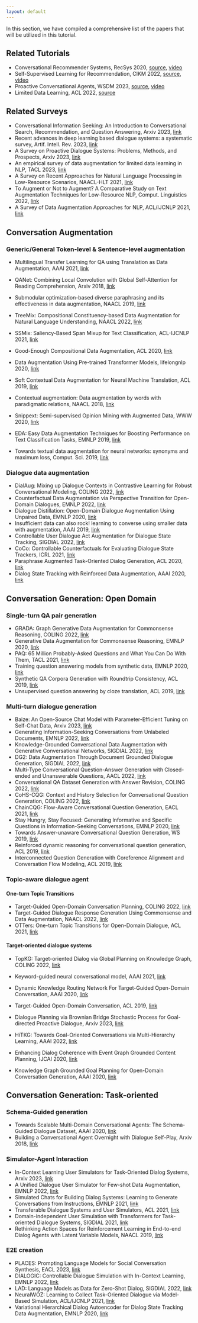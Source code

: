 ```yaml
---
layout: default
---
```


<p>
In this section, we have compiled a comprehensive list of the papers that will be utilized in this tutorial. 
<!--   We have also highlighted the most important ones in pink, which facilitates the reading process for those who do not have enough time to read all the articles. -->
</p>



## Related Tutorials
- Conversational Recommender Systems, RecSys 2020, [source](https://recsys.acm.org/recsys20/tutorials/#content-tab-1-5-tab), [video](https://www.youtube.com/watch?v=RdGnJSRA0aw&t=2415s)
- Self-Supervised Learning for Recommendation, CIKM 2022, [source](https://ssl-recsys.github.io/), [video](https://www.youtube.com/watch?v=ZbGKB41ajK4)
- Proactive Conversational Agents, WSDM 2023, [source](https://github.com/lsyysl9711/WSDM2023_Proactive_Conversational_Agents_Tutorial), [video](https://www.youtube.com/watch?v=oz-CF0Q7-fo)
- Limited Data Learning, ACL 2022, [source](https://github.com/diyiy/ACL2022_Limited_Data_Learning_Tutorial)

## Related Surveys
- Conversational Information Seeking: An Introduction to Conversational Search, Recommendation, and Question Answering, Arxiv 2023, [link](https://arxiv.org/abs/2201.08808)
- Recent advances in deep learning based dialogue systems: a systematic survey, Artif. Intell. Rev. 2023, [link](https://arxiv.org/abs/2105.04387)
- A Survey on Proactive Dialogue Systems: Problems, Methods, and Prospects, Arxiv 2023, [link](https://arxiv.org/abs/2305.02750)
- An empirical survey of data augmentation for limited data learning in NLP, TACL 2023, [link](https://arxiv.org/abs/2106.07499)
- A Survey on Recent Approaches for Natural Language Processing in Low-Resource Scenarios, NAACL-HLT 2021, [link](https://aclanthology.org/2021.naacl-main.201/)
- To Augment or Not to Augment? A Comparative Study on Text Augmentation Techniques for Low-Resource NLP, Comput. Linguistics 2022, [link](https://aclanthology.org/2022.cl-1.2/)
- A Survey of Data Augmentation Approaches for NLP, ACL/IJCNLP 2021, [link](https://aclanthology.org/2021.findings-acl.84/)

## Conversation Augmentation

### Generic/General Token-level & Sentence-level augmentation
- Multilingual Transfer Learning for QA using Translation as Data Augmentation, AAAI 2021, [link](https://ojs.aaai.org/index.php/AAAI/article/view/17491)
- QANet: Combining Local Convolution with Global Self-Attention for Reading Comprehension, Arxiv 2018, [link](https://arxiv.org/abs/1804.09541)
- Submodular optimization-based diverse paraphrasing and its effectiveness in data augmentation, NAACL 2019, [link](https://aclanthology.org/N19-1363/)

- TreeMix: Compositional Constituency-based Data Augmentation for Natural Language Understanding, NAACL 2022, [link](https://aclanthology.org/2022.naacl-main.385/)
- SSMix: Saliency-Based Span Mixup for Text Classification, ACL-IJCNLP 2021, [link](https://aclanthology.org/2021.findings-acl.285/)
- Good-Enough Compositional Data Augmentation, ACL 2020, [link](https://aclanthology.org/2020.acl-main.676/)
- Data Augmentation Using Pre-trained Transformer Models, lifelongnlp 2020, [link](https://aclanthology.org/2020.lifelongnlp-1.3/)
- Soft Contextual Data Augmentation for Neural Machine Translation, ACL 2019, [link](https://aclanthology.org/P19-1555/)
- Contextual augmentation: Data augmentation by words with paradigmatic relations, NAACL 2018, [link](https://aclanthology.org/N18-2072/)
- Snippext: Semi-supervised Opinion Mining with Augmented Data, WWW 2020, [link](https://dl.acm.org/doi/abs/10.1145/3366423.3380144)
- EDA: Easy Data Augmentation Techniques for Boosting Performance on Text Classification Tasks, EMNLP 2019, [link](https://aclanthology.org/D19-1670/)
- Towards textual data augmentation for neural networks: synonyms and maximum loss, Comput. Sci. 2019, [link](https://journals.agh.edu.pl/csci/article/view/3023)


### Dialogue data augmentation
- DialAug: Mixing up Dialogue Contexts in Contrastive Learning for Robust Conversational Modeling, COLING 2022, [link](https://aclanthology.org/2022.coling-1.35/)
- Counterfactual Data Augmentation via Perspective Transition for Open-Domain Dialogues, EMNLP 2022, [link](https://aclanthology.org/2022.emnlp-main.106.pdf)
- Dialogue Distillation: Open-Domain Dialogue Augmentation Using Unpaired Data, EMNLP 2020, [link](https://aclanthology.org/2020.emnlp-main.277/)
- Insufficient data can also rock! learning to converse using smaller data with augmentation, AAAI 2019, [link](https://dl.acm.org/doi/abs/10.1609/aaai.v33i01.33016698)
- Controllable User Dialogue Act Augmentation for Dialogue State Tracking, SIGDIAL 2022, [link](https://aclanthology.org/2022.sigdial-1.5/)
- CoCo: Controllable Counterfactuals for Evaluating Dialogue State Trackers, ICRL 2021, [link](https://github.com/salesforce/coco-dst)
- Paraphrase Augmented Task-Oriented Dialog Generation, ACL 2020, [link](https://aclanthology.org/2020.acl-main.60/)
- Dialog State Tracking with Reinforced Data Augmentation, AAAI 2020, [link](https://ojs.aaai.org/index.php/AAAI/article/view/6491)


## Conversation Generation: Open Domain 

### Single-turn QA pair generation
- GRADA: Graph Generative Data Augmentation for Commonsense Reasoning, COLING 2022, [link](https://aclanthology.org/2022.coling-1.397/)
- Generative Data Augmentation for Commonsense Reasoning, EMNLP 2020, [link](https://aclanthology.org/2020.findings-emnlp.90/)
- PAQ: 65 Million Probably-Asked Questions and What You Can Do With Them, TACL 2021, [link](https://aclanthology.org/2021.tacl-1.65/)
- Training question answering models from synthetic data, EMNLP 2020, [link](https://aclanthology.org/2020.emnlp-main.468/)
- Synthetic QA Corpora Generation with Roundtrip Consistency, ACL 2019, [link](https://aclanthology.org/P19-1620/)
- Unsupervised question answering by cloze translation, ACL 2019, [link](https://aclanthology.org/P19-1484/)

### Multi-turn dialogue generation
- Baize: An Open-Source Chat Model with Parameter-Efficient Tuning on Self-Chat Data, Arxiv 2023, [link](https://arxiv.org/abs/2304.01196)
- Generating Information-Seeking Conversations from Unlabeled Documents, EMNLP 2022, [link](https://aclanthology.org/2022.emnlp-main.151/)
- Knowledge-Grounded Conversational Data Augmentation with Generative Conversational Networks, SIGDIAL 2022, [link](https://aclanthology.org/2022.sigdial-1.3/)
- DG2: Data Augmentation Through Document Grounded Dialogue Generation, SIGDIAL 2022, [link](https://aclanthology.org/2022.sigdial-1.21/)
- Multi-Type Conversational Question-Answer Generation with Closed-ended and Unanswerable Questions, AACL 2022, [link](https://aclanthology.org/2022.aacl-short.22/)
- Conversational QA Dataset Generation with Answer Revision, COLING 2022, [link](https://aclanthology.org/2022.coling-1.140/)
- CoHS-CQG: Context and History Selection for Conversational Question Generation, COLING 2022, [link](https://aclanthology.org/2022.coling-1.48/)
- ChainCQG: Flow-Aware Conversational Question Generation, EACL 2021, [link](https://aclanthology.org/2021.eacl-main.177/)
- Stay Hungry, Stay Focused: Generating Informative and Specific Questions in Information-Seeking Conversations, EMNLP 2020, [link](https://aclanthology.org/2020.findings-emnlp.3/)
- Towards Answer-unaware Conversational Question Generation, WS 2019, [link](https://aclanthology.org/D19-5809/)
- Reinforced dynamic reasoning for conversational question generation, ACL 2019, [link](https://aclanthology.org/P19-1203/)
- Interconnected Question Generation with Coreference Alignment and Conversation Flow Modeling, ACL 2019, [link](https://aclanthology.org/P19-1480/)

### Topic-aware dialogue agent
#### One-turn Topic Transitions
- Target-Guided Open-Domain Conversation Planning, COLING 2022, [link](https://aclanthology.org/2022.coling-1.55/)
- Target-Guided Dialogue Response Generation Using Commonsense and Data Augmentation, NAACL 2022, [link](https://aclanthology.org/2022.findings-naacl.97/)
- OTTers: One-turn Topic Transitions for Open-Domain Dialogue, ACL 2021, [link](https://aclanthology.org/2021.acl-long.194/)

#### Target-oriented dialogue systems
- TopKG: Target-oriented Dialog via Global Planning on Knowledge Graph, COLING 2022, [link](https://aclanthology.org/2022.coling-1.62/)
- Keyword-guided neural conversational model, AAAI 2021, [link](https://github.com/zhongpeixiang/CKC)
- Dynamic Knowledge Routing Network For Target-Guided Open-Domain Conversation, AAAI 2020, [link](https://github.com/James-Yip/TGODC-DKRN)
- Target-Guided Open-Domain Conversation, ACL 2019, [link](https://aclanthology.org/P19-1565/)

- Dialogue Planning via Brownian Bridge Stochastic Process for Goal-directed Proactive Dialogue, Arxiv 2023, [link](https://arxiv.org/abs/2305.05290)
- HiTKG: Towards Goal-Oriented Conversations via Multi-Hierarchy Learning, AAAI 2022, [link](https://aaai-2022.virtualchair.net/poster_aaai11762)
- Enhancing Dialog Coherence with Event Graph Grounded Content Planning, IJCAI 2020, [link](https://www.ijcai.org/proceedings/2020/545)
- Knowledge Graph Grounded Goal Planning for Open-Domain Conversation Generation, AAAI 2020, [link](https://ojs.aaai.org/index.php/AAAI/article/view/6474)

## Conversation Generation: Task-oriented

### Schema-Guided generation
- Towards Scalable Multi-Domain Conversational Agents: The Schema-Guided Dialogue Dataset, AAAI 2020, [link](https://arxiv.org/abs/1909.05855)
- Building a Conversational Agent Overnight with Dialogue Self-Play, Arxiv 2018, [link](https://arxiv.org/abs/1801.04871)

### Simulator-Agent Interaction
- In-Context Learning User Simulators for Task-Oriented Dialog Systems, Arxiv 2023, [link](https://arxiv.org/pdf/2306.00774.pdf)
- A Unified Dialogue User Simulator for Few-shot Data Augmentation, EMNLP 2022, [link](https://aclanthology.org/2022.findings-emnlp.277/)
- Simulated Chats for Building Dialog Systems: Learning to Generate Conversations from Instructions, EMNLP 2021, [link](https://aclanthology.org/2021.findings-emnlp.103.pdf)
- Transferable Dialogue Systems and User Simulators, ACL 2021, [link](https://aclanthology.org/2021.acl-long.13/)
- Domain-independent User Simulation with Transformers for Task-oriented Dialogue Systems, SIGDIAL 2021, [link](https://aclanthology.org/2021.sigdial-1.47/)
- Rethinking Action Spaces for Reinforcement Learning in End-to-end Dialog Agents with Latent Variable Models, NAACL 2019, [link](https://aclanthology.org/N19-1123/)

### E2E creation
- PLACES: Prompting Language Models for Social Conversation Synthesis, EACL 2023, [link](https://aclanthology.org/2023.findings-eacl.63/)
- DIALOGIC: Controllable Dialogue Simulation with In-Context Learning, EMNLP 2022, [link](https://aclanthology.org/2022.findings-emnlp.318/)
- LAD: Language Models as Data for Zero-Shot Dialog, SIGDIAL 2022, [link](https://aclanthology.org/2022.sigdial-1.55/)
- NeuralWOZ: Learning to Collect Task-Oriented Dialogue via Model-Based Simulation, ACL/IJCNLP 2021, [link](https://aclanthology.org/2021.acl-long.287/)
- Variational Hierarchical Dialog Autoencoder for Dialog State Tracking Data Augmentation, EMNLP 2020, [link](https://aclanthology.org/2020.emnlp-main.274/)





